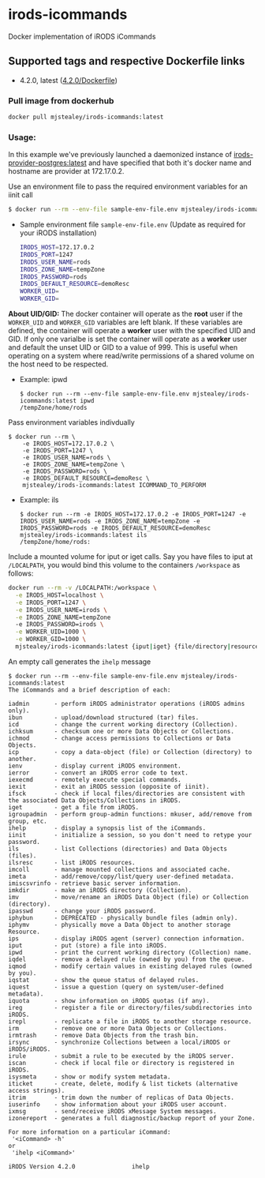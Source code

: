 # irods-icommands
Docker implementation of iRODS iCommands

## Supported tags and respective Dockerfile links

- 4.2.0, latest ([4.2.0/Dockerfile](https://github.com/mjstealey/irods-icommands/blob/master/4.2.0/Dockerfile))

### Pull image from dockerhub

```bash
docker pull mjstealey/irods-icommands:latest
```

### Usage:

In this example we've previously launched a daemonized instance of [irods-provider-postgres:latest](https://github.com/mjstealey/irods-provider-postgres) and have specified that both it's docker name and hostname are provider at 172.17.0.2.

Use an environment file to pass the required environment variables for an iinit call

```bash
$ docker run --rm --env-file sample-env-file.env mjstealey/irods-icommands:latest ICOMMAND_TO_PERFORM
```
- Sample environment file `sample-env-file.env` (Update as required for your iRODS installation)

  ```bash
  IRODS_HOST=172.17.0.2
  IRODS_PORT=1247
  IRODS_USER_NAME=rods
  IRODS_ZONE_NAME=tempZone
  IRODS_PASSWORD=rods
  IRODS_DEFAULT_RESOURCE=demoResc
  WORKER_UID=
  WORKER_GID=
  ```
**About UID/GID:** The docker container will operate as the **root** user if the `WORKER_UID` and `WORKER_GID` variables are left blank. If these variables are defined, the container will operate a **worker** user with the specified UID and GID. If only one varialbe is set the container will operate as a **worker** user and default the unset UID or GID to a value of 999. This is useful when operating on a system where read/write permissions of a shared volume on the host need to be respected.

- Example: ipwd

    ```
	$ docker run --rm --env-file sample-env-file.env mjstealey/irods-icommands:latest ipwd
	/tempZone/home/rods
	```

Pass environment variables indivdually

```
$ docker run --rm \
	-e IRODS_HOST=172.17.0.2 \
	-e IRODS_PORT=1247 \
	-e IRODS_USER_NAME=rods \
	-e IRODS_ZONE_NAME=tempZone \
	-e IRODS_PASSWORD=rods \
	-e IRODS_DEFAULT_RESOURCE=demoResc \
	mjstealey/irods-icommands:latest ICOMMAND_TO_PERFORM
```

- Example: ils

	```
	$ docker run --rm -e IRODS_HOST=172.17.0.2 -e IRODS_PORT=1247 -e IRODS_USER_NAME=rods -e IRODS_ZONE_NAME=tempZone -e IRODS_PASSWORD=rods -e IRODS_DEFAULT_RESOURCE=demoResc mjstealey/irods-icommands:latest ils
	/tempZone/home/rods:
	```

Include a mounted volume for iput or iget calls. Say you have files to iput at `/LOCALPATH`, you would bind this volume to the containers `/workspace` as follows:

```bash
docker run --rm -v /LOCALPATH:/workspace \
  -e IRODS_HOST=localhost \
  -e IRODS_PORT=1247 \
  -e IRODS_USER_NAME=irods \
  -e IRODS_ZONE_NAME=tempZone
  -e IRODS_PASSWORD=irods \
  -e WORKER_UID=1000 \
  -e WORKER_GID=1000 \
  mjstealey/irods-icommands:latest {iput|iget} {file/directory|resource/collection}
```

An empty call generates the `ihelp` message

```
$ docker run --rm --env-file sample-env-file.env mjstealey/irods-icommands:latest
The iCommands and a brief description of each:

iadmin       - perform iRODS administrator operations (iRODS admins only).
ibun         - upload/download structured (tar) files.
icd          - change the current working directory (Collection).
ichksum      - checksum one or more Data Objects or Collections.
ichmod       - change access permissions to Collections or Data Objects.
icp          - copy a data-object (file) or Collection (directory) to another.
ienv         - display current iRODS environment.
ierror       - convert an iRODS error code to text.
iexecmd      - remotely execute special commands.
iexit        - exit an iRODS session (opposite of iinit).
ifsck        - check if local files/directories are consistent with the associated Data Objects/Collections in iRODS.
iget         - get a file from iRODS.
igroupadmin  - perform group-admin functions: mkuser, add/remove from group, etc.
ihelp        - display a synopsis list of the iCommands.
iinit        - initialize a session, so you don't need to retype your password.
ils          - list Collections (directories) and Data Objects (files).
ilsresc      - list iRODS resources.
imcoll       - manage mounted collections and associated cache.
imeta        - add/remove/copy/list/query user-defined metadata.
imiscsvrinfo - retrieve basic server information.
imkdir       - make an iRODS directory (Collection).
imv          - move/rename an iRODS Data Object (file) or Collection (directory).
ipasswd      - change your iRODS password.
iphybun      - DEPRECATED - physically bundle files (admin only).
iphymv       - physically move a Data Object to another storage Resource.
ips          - display iRODS agent (server) connection information.
iput         - put (store) a file into iRODS.
ipwd         - print the current working directory (Collection) name.
iqdel        - remove a delayed rule (owned by you) from the queue.
iqmod        - modify certain values in existing delayed rules (owned by you).
iqstat       - show the queue status of delayed rules.
iquest       - issue a question (query on system/user-defined metadata).
iquota       - show information on iRODS quotas (if any).
ireg         - register a file or directory/files/subdirectories into iRODS.
irepl        - replicate a file in iRODS to another storage resource.
irm          - remove one or more Data Objects or Collections.
irmtrash     - remove Data Objects from the trash bin.
irsync       - synchronize Collections between a local/iRODS or iRODS/iRODS.
irule        - submit a rule to be executed by the iRODS server.
iscan        - check if local file or directory is registered in iRODS.
isysmeta     - show or modify system metadata.
iticket      - create, delete, modify & list tickets (alternative access strings).
itrim        - trim down the number of replicas of Data Objects.
iuserinfo    - show information about your iRODS user account.
ixmsg        - send/receive iRODS xMessage System messages.
izonereport  - generates a full diagnostic/backup report of your Zone.

For more information on a particular iCommand:
 '<iCommand> -h'
or
 'ihelp <iCommand>'

iRODS Version 4.2.0                ihelp
```
